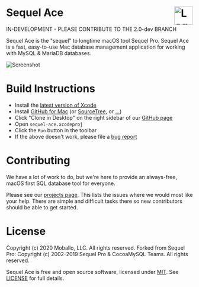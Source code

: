 Sequel Ace <img alt="Logo" src="https://sequelpro.com/images/logo.png" align="right" height="50">
=======

IN-DEVELOPMENT - PLEASE CONTRIBUTE TO THE 2.0-dev BRANCH

Sequel Ace is the "sequel" to longtime macOS tool Sequel Pro.
Sequel Ace is a fast, easy-to-use Mac database management application for working with MySQL & MariaDB databases.

![Screenshot](https://sequelpro.com/images/browse.png)

Build Instructions
=======

 * Install the [latest version of Xcode](https://itunes.apple.com/au/app/xcode/id497799835)
 * Install [GitHub for Mac](https://desktop.github.com/) (or [SourceTree](https://www.sourcetreeapp.com/), or […](https://git-scm.com/downloads/guis))
 * Click "Clone in Desktop" on the right sidebar of our [GitHub page](https://github.com/sequel-ace/sequel-ace)
 * Open `sequel-ace.xcodeproj`
 * Click the `Run` button in the toolbar
 * If the above doesn't work, please file a [bug report](https://github.com/sequel-ace/sequel-ace/issues/new)

Contributing
=======

We have a lot of work to do, but we're here to provide an always-free, macOS first SQL database tool for everyone.

Please see our [projects page](https://github.com/sequel-ace/sequel-ace/projects). This lists the issues where we would most like your help. There are simple and difficult tasks there so new contributors should be able to get started.

License
=======

Copyright (c) 2020 Moballo, LLC.  All rights reserved.
Forked from Sequel Pro: Copyright (c) 2002-2019 Sequel Pro & CocoaMySQL Teams. All rights reserved.

Sequel Ace is free and open source software, licensed under [MIT](https://opensource.org/licenses/MIT). See [LICENSE](https://github.com/sequel-ace/sequel-ace/blob/master/LICENSE) for full details.
